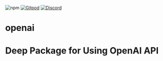 ![npm](https://img.shields.io/npm/v/@deep-foundation/openai.svg)
[![Gitpod](https://img.shields.io/badge/Gitpod-ready--to--code-blue?logo=gitpod)](https://gitpod.io/#https://github.com/deep-foundation/openai)
[![Discord](https://badgen.net/badge/icon/discord?icon=discord&label&color=purple)](https://discord.gg/deep-foundation)
# openai
# Deep Package for Using OpenAI API
